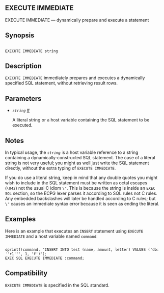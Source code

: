 ## EXECUTE IMMEDIATE

EXECUTE IMMEDIATE — dynamically prepare and execute a statement

## Synopsis

```

EXECUTE IMMEDIATE string
```

## Description

`EXECUTE IMMEDIATE` immediately prepares and executes a dynamically specified SQL statement, without retrieving result rows.

## Parameters

* *`string`* [#](#ECPG-SQL-EXECUTE-IMMEDIATE-STRING)

    A literal string or a host variable containing the SQL statement to be executed.

## Notes

In typical usage, the *`string`* is a host variable reference to a string containing a dynamically-constructed SQL statement. The case of a literal string is not very useful; you might as well just write the SQL statement directly, without the extra typing of `EXECUTE IMMEDIATE`.

If you do use a literal string, keep in mind that any double quotes you might wish to include in the SQL statement must be written as octal escapes (`\042`) not the usual C idiom `\"`. This is because the string is inside an `EXEC SQL` section, so the ECPG lexer parses it according to SQL rules not C rules. Any embedded backslashes will later be handled according to C rules; but `\"` causes an immediate syntax error because it is seen as ending the literal.

## Examples

Here is an example that executes an `INSERT` statement using `EXECUTE IMMEDIATE` and a host variable named `command`:

```

sprintf(command, "INSERT INTO test (name, amount, letter) VALUES ('db: ''r1''', 1, 'f')");
EXEC SQL EXECUTE IMMEDIATE :command;
```

## Compatibility

`EXECUTE IMMEDIATE` is specified in the SQL standard.